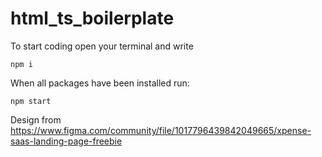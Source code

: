 # html_ts_boilerplate
To start coding open your terminal and write
```
npm i
```

When all packages have been installed run:
```
npm start
```
Design from https://www.figma.com/community/file/1017796439842049665/xpense-saas-landing-page-freebie
